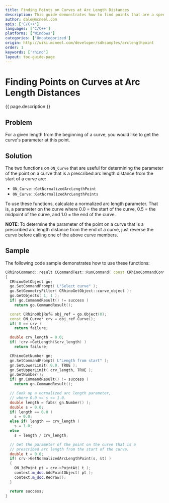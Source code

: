 ```yaml
---
title: Finding Points on Curves at Arc Length Distances
description: This guide demonstrates how to find points that are a specified distance from the start of curves using C/C++.
author: dale@mcneel.com
apis: ['C/C++']
languages: ['C/C++']
platforms: ['Windows']
categories: ['Uncategorized']
origin: http://wiki.mcneel.com/developer/sdksamples/arclengthpoint
order: 1
keywords: ['rhino']
layout: toc-guide-page
---
```


# Finding Points on Curves at Arc Length Distances

{{ page.description }}

## Problem

For a given length from the beginning of a curve, you would like to get the curve's parameter at this  point.

## Solution

The two functions on `ON_Curve` that are useful for determining the parameter of the point on a curve that is a prescribed arc length distance from the start of a curve are:

- `ON_Curve::GetNormalizedArcLengthPoint`
- `ON_Curve::GetNormalizedArcLengthPoints`

To use these functions, calculate a normalized arc length parameter.  That is, a parameter on the curve where 0.0 = the start of the curve, 0.5 = the midpoint of the curve, and 1.0 = the end of the curve.

**NOTE**: To determine the parameter of the point on a curve that is a prescribed arc length distance from the end of a curve, just reverse the curve before calling one of the above curve members.

## Sample

The following code sample demonstrates how to use these functions:

```cpp
CRhinoCommand::result CCommandTest::RunCommand( const CRhinoCommandContext& context )
{
  CRhinoGetObject go;
  go.SetCommandPrompt( L"Select curve" );
  go.SetGeometryFilter( CRhinoGetObject::curve_object );
  go.GetObjects( 1, 1 );
  if( go.CommandResult() != success )
    return go.CommandResult();

  const CRhinoObjRef& obj_ref = go.Object(0);
  const ON_Curve* crv = obj_ref.Curve();
  if( 0 == crv )
    return failure;

  double crv_length = 0.0;
  if( !crv->GetLength(&crv_length) )
    return failure;

  CRhinoGetNumber gn;
  gn.SetCommandPrompt( L"Length from start" );
  gn.SetLowerLimit( 0.0, TRUE );
  gn.SetUpperLimit( crv_length, TRUE );
  gn.GetNumber();
  if( gn.CommandResult() != success )
    return gn.CommandResult();

  // Cook up a normalized arc length parameter,
  // where 0.0 <= s <= 1.0.
  double length = fabs( gn.Number() );
  double s = 0.0;
  if( length == 0.0 )
    s = 0.0;
  else if( length == crv_length )
    s = 1.0;
  else
    s = length / crv_length;

  // Get the parameter of the point on the curve that is a
  // prescribed arc length from the start of the curve.
  double t = 0.0;
  if( crv->GetNormalizedArcLengthPoint(s, &t) )
  {
    ON_3dPoint pt = crv->PointAt( t );
    context.m_doc.AddPointObject( pt );
    context.m_doc.Redraw();
  }

  return success;
}
```
